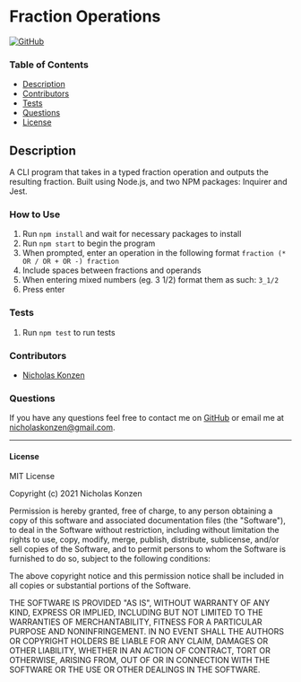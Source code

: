 # Fraction Operations #
[![GitHub](https://img.shields.io/github/license/NTKonzen/fractionals)](#license)

### Table of Contents ###
* [Description](#description)
* [Contributors](#contributors)
* [Tests](#tests)
* [Questions](#questions)
* [License](#license)

## Description ##

A CLI program that takes in a typed fraction operation and outputs the resulting fraction.  Built using Node.js, and two NPM packages: Inquirer and Jest.

### How to Use ###

1. Run ```npm install``` and wait for necessary packages to install
2. Run ```npm start``` to begin the program
3. When prompted, enter an operation in the following format
```fraction (* OR / OR + OR -) fraction```
4. Include spaces between fractions and operands
5. When entering mixed numbers (eg. 3 1/2) format them as such: ```3_1/2```
6. Press enter

### Tests ###

1. Run ```npm test``` to run tests

### Contributors ###

* [Nicholas Konzen](https://github.com/NTKonzen)

### Questions ###
If you have any questions feel free to contact me on [GitHub](https://github.com/NTKonzen) or email me at nicholaskonzen@gmail.com.

---
#### License #### 

MIT License

Copyright (c) 2021 Nicholas Konzen

Permission is hereby granted, free of charge, to any person obtaining a copy
of this software and associated documentation files (the "Software"), to deal
in the Software without restriction, including without limitation the rights
to use, copy, modify, merge, publish, distribute, sublicense, and/or sell
copies of the Software, and to permit persons to whom the Software is
furnished to do so, subject to the following conditions:

The above copyright notice and this permission notice shall be included in all
copies or substantial portions of the Software.

THE SOFTWARE IS PROVIDED "AS IS", WITHOUT WARRANTY OF ANY KIND, EXPRESS OR
IMPLIED, INCLUDING BUT NOT LIMITED TO THE WARRANTIES OF MERCHANTABILITY,
FITNESS FOR A PARTICULAR PURPOSE AND NONINFRINGEMENT. IN NO EVENT SHALL THE
AUTHORS OR COPYRIGHT HOLDERS BE LIABLE FOR ANY CLAIM, DAMAGES OR OTHER
LIABILITY, WHETHER IN AN ACTION OF CONTRACT, TORT OR OTHERWISE, ARISING FROM,
OUT OF OR IN CONNECTION WITH THE SOFTWARE OR THE USE OR OTHER DEALINGS IN THE
SOFTWARE.